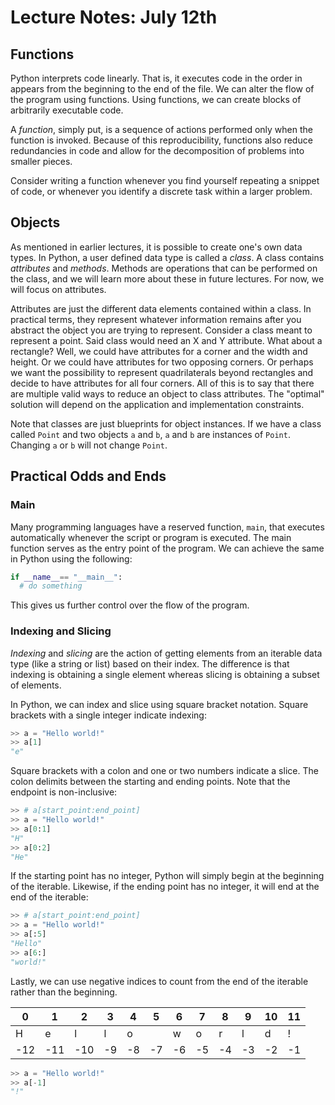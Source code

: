 # Lecture Notes: July 12th

## Functions
Python interprets code linearly. That is, it executes code in the order in appears from the beginning to the end of the file. We can alter the flow of the program using functions. Using functions, we can create blocks of arbitrarily executable code.

A *function*, simply put, is a sequence of actions performed only when the function is invoked. Because of this reproducibility, functions also reduce redundancies in code and allow for the decomposition of problems into smaller pieces.

Consider writing a function whenever you find yourself repeating a snippet of code, or whenever you identify a discrete task within a larger problem.

## Objects
As mentioned in earlier lectures, it is possible to create one's own data types. In Python, a user defined data type is called a *class*. A class contains *attributes* and *methods*. Methods are operations that can be performed on the class, and we will learn more about these in future lectures. For now, we will focus on attributes.

Attributes are just the different data elements contained within a class. In practical terms, they represent whatever information remains after you abstract the object you are trying to represent. Consider a class meant to represent a point. Said class would need an X and Y attribute. What about a rectangle? Well, we could have attributes for a corner and the width and height. Or we could have attributes for two opposing corners. Or perhaps we want the possibility to represent quadrilaterals beyond rectangles and decide to have attributes for all four corners. All of this is to say that there are multiple valid ways to reduce an object to class attributes. The "optimal" solution will depend on the application and implementation constraints.

Note that classes are just blueprints for object instances. If we have a class called `Point` and two objects `a` and `b`, `a` and `b` are instances of `Point`.
Changing `a` or `b` will not change `Point`.

## Practical Odds and Ends

### Main
Many programming languages have a reserved function, `main`, that executes automatically whenever the script or program is executed. The main function serves as the entry point of the program. We can achieve the same in Python using the following:
```python
if __name__== "__main__":
  # do something
```
This gives us further control over the flow of the program.

### Indexing and Slicing
*Indexing* and *slicing* are the action of getting elements from an iterable data type (like a string or list) based on their index. The difference is that indexing is obtaining a single element whereas slicing is obtaining a subset of elements.

In Python, we can index and slice using square bracket notation. Square brackets with a single integer indicate indexing:
```python
>> a = "Hello world!"
>> a[1]
"e"
```

Square brackets with a colon and one or two numbers indicate a slice. The colon delimits between the starting and ending points. Note that the endpoint is non-inclusive:
```python
>> # a[start_point:end_point]
>> a = "Hello world!"
>> a[0:1]
"H"
>> a[0:2]
"He"
```

If the starting point has no integer, Python will simply begin at the beginning of the iterable. Likewise, if the ending point has no integer, it will end at the end of the iterable:
```python
>> # a[start_point:end_point]
>> a = "Hello world!"
>> a[:5]
"Hello"
>> a[6:]
"world!"
```

Lastly, we can use negative indices to count from the end of the iterable rather than the beginning.

|0|1|2|3|4|5|6|7|8|9|10|11|
|---|---|---|---|---|---|---|---|---|---|---|---|
|H|e|l|l|o| |w|o|r|l|d|!|
|-12|-11|-10|-9|-8|-7|-6|-5|-4|-3|-2|-1|

```python
>> a = "Hello world!"
>> a[-1]
"!"
```
